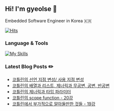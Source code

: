 ## Hi! I'm gyeolse 👋

Embedded Software Engineer in Korea 🇰🇷

[![Hits](https://hits.seeyoufarm.com/api/count/incr/badge.svg?url=https%3A%2F%2Fgithub.com%2Fgyeolse&count_bg=%233D51C8&title_bg=%23030303&icon=&icon_color=%23E7E7E7&title=%F0%9F%8C%8A+Today%27s+visits+%2F+Total+visits&edge_flat=false)](https://hits.seeyoufarm.com)


### Language & Tools

[![My Skills](https://skillicons.dev/icons?i=git,cpp,vim,qt,kotlin,vscode,androidstudio,notion)](https://skillicons.dev)



### Latest Blog Posts ✏️

- [코틀린의 선언 지점 변성/ 사용 지점 변성](https://wave-dev-log.tistory.com/34)
- [코틀린의 배열과 리스트, 제너릭과 무공변, 공변, 반공변](https://wave-dev-log.tistory.com/33)
- [코틀린의 제너릭과 타입 파라미터](https://wave-dev-log.tistory.com/32)
- [코틀린의 scope function - 20강](https://wave-dev-log.tistory.com/31)
- [코틀린에서 부가적으로 알아둘만한 것들 - 19강](https://wave-dev-log.tistory.com/30)

